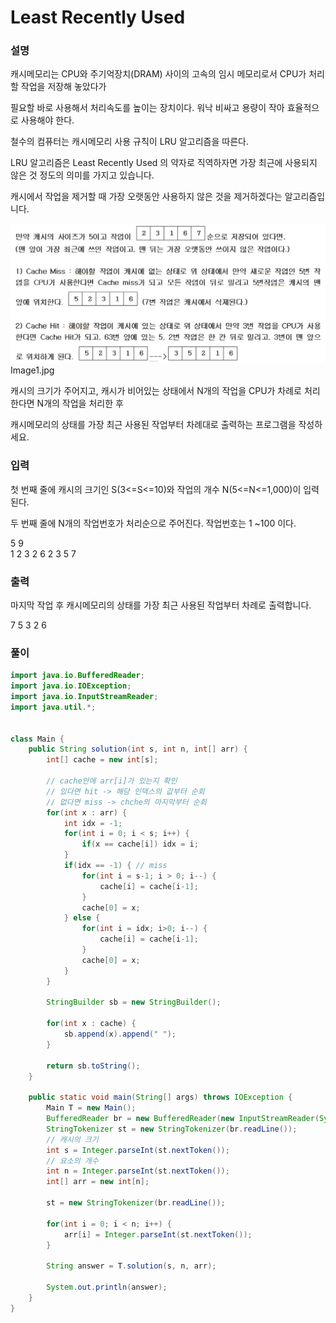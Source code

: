 # Least Recently Used
### 설명
캐시메모리는 CPU와 주기억장치(DRAM) 사이의 고속의 임시 메모리로서 CPU가 처리할 작업을 저장해 놓았다가

필요할 바로 사용해서 처리속도를 높이는 장치이다. 워낙 비싸고 용량이 작아 효율적으로 사용해야 한다.

철수의 컴퓨터는 캐시메모리 사용 규칙이 LRU 알고리즘을 따른다.

LRU 알고리즘은 Least Recently Used 의 약자로 직역하자면 가장 최근에 사용되지 않은 것 정도의 의미를 가지고 있습니다.

캐시에서 작업을 제거할 때 가장 오랫동안 사용하지 않은 것을 제거하겠다는 알고리즘입니다.

![img.png](img.png)Image1.jpg

캐시의 크기가 주어지고, 캐시가 비어있는 상태에서 N개의 작업을 CPU가 차례로 처리한다면 N개의 작업을 처리한 후

캐시메모리의 상태를 가장 최근 사용된 작업부터 차례대로 출력하는 프로그램을 작성하세요.
### 입력
첫 번째 줄에 캐시의 크기인 S(3<=S<=10)와 작업의 개수 N(5<=N<=1,000)이 입력된다.

두 번째 줄에 N개의 작업번호가 처리순으로 주어진다. 작업번호는 1 ~100 이다.
<p>5 9<br>
1 2 3 2 6 2 3 5 7
</p>

### 출력
마지막 작업 후 캐시메모리의 상태를 가장 최근 사용된 작업부터 차례로 출력합니다.
<p>7 5 3 2 6</p>

### 풀이
```java
import java.io.BufferedReader;
import java.io.IOException;
import java.io.InputStreamReader;
import java.util.*;


class Main {
    public String solution(int s, int n, int[] arr) {
        int[] cache = new int[s];

        // cache안에 arr[i]가 있는지 확인
        // 있다면 hit -> 해당 인덱스의 값부터 순회
        // 없다면 miss -> chche의 마지막부터 순회
        for(int x : arr) {
            int idx = -1;
            for(int i = 0; i < s; i++) {
                if(x == cache[i]) idx = i;
            }
            if(idx == -1) { // miss
                for(int i = s-1; i > 0; i--) {
                    cache[i] = cache[i-1];
                }
                cache[0] = x;
            } else {
                for(int i = idx; i>0; i--) {
                    cache[i] = cache[i-1];
                }
                cache[0] = x;
            }
        }

        StringBuilder sb = new StringBuilder();

        for(int x : cache) {
            sb.append(x).append(" ");
        }

        return sb.toString();
    }

    public static void main(String[] args) throws IOException {
        Main T = new Main();
        BufferedReader br = new BufferedReader(new InputStreamReader(System.in));
        StringTokenizer st = new StringTokenizer(br.readLine());
        // 캐시의 크기
        int s = Integer.parseInt(st.nextToken());
        // 요소의 개수
        int n = Integer.parseInt(st.nextToken());
        int[] arr = new int[n];

        st = new StringTokenizer(br.readLine());

        for(int i = 0; i < n; i++) {
            arr[i] = Integer.parseInt(st.nextToken());
        }

        String answer = T.solution(s, n, arr);

        System.out.println(answer);
    }
}
```